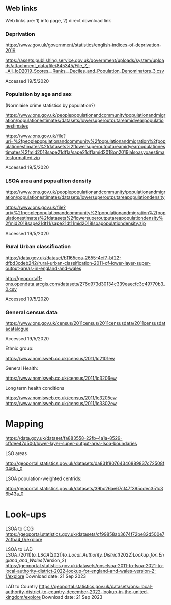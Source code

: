 ## Web links


Web links are: 1) info page, 2) direct download link

### Deprivation


https://www.gov.uk/government/statistics/english-indices-of-deprivation-2019

https://assets.publishing.service.gov.uk/government/uploads/system/uploads/attachment_data/file/845345/File_7_-_All_IoD2019_Scores__Ranks__Deciles_and_Population_Denominators_3.csv

Accessed 19/5/2020


### Population by age and sex


(Normlaise crime statistics by population?)

https://www.ons.gov.uk/peoplepopulationandcommunity/populationandmigration/populationestimates/datasets/lowersuperoutputareamidyearpopulationestimates

https://www.ons.gov.uk/file?uri=%2fpeoplepopulationandcommunity%2fpopulationandmigration%2fpopulationestimates%2fdatasets%2flowersuperoutputareamidyearpopulationestimates%2fmid2018sape21dt1a/sape21dt1amid2018on2019lalsoasyoaestimatesformatted.zip

Accessed 19/5/2020


### LSOA area and popualtion density


https://www.ons.gov.uk/peoplepopulationandcommunity/populationandmigration/populationestimates/datasets/lowersuperoutputareapopulationdensity

https://www.ons.gov.uk/file?uri=%2fpeoplepopulationandcommunity%2fpopulationandmigration%2fpopulationestimates%2fdatasets%2flowersuperoutputareapopulationdensity%2fmid2018sape21dt11/sape21dt11mid2018lsoapopulationdensity.zip

Accessed 19/5/2020


### Rural Urban classification

https://data.gov.uk/dataset/b1165cea-2655-4cf7-bf22-dfbd3cdeb242/rural-urban-classification-2011-of-lower-layer-super-output-areas-in-england-and-wales

http://geoportal1-ons.opendata.arcgis.com/datasets/276d973d30134c339eaecfc3c49770b3_0.csv

Accessed 19/5/2020

### General census data

https://www.ons.gov.uk/census/2011census/2011censusdata/2011censusdatacatalogue

Accessed 19/5/2020

Ethnic group:

https://www.nomisweb.co.uk/census/2011/lc2101ew

General Health:

https://www.nomisweb.co.uk/census/2011/lc3206ew

Long term health conditions

https://www.nomisweb.co.uk/census/2011/lc3205ew
https://www.nomisweb.co.uk/census/2011/lc3302ew



# Mapping

https://data.gov.uk/dataset/fa883558-22fb-4a1a-8529-cffdee47d500/lower-layer-super-output-area-lsoa-boundaries

LSO areas

http://geoportal.statistics.gov.uk/datasets/da831f80764346889837c72508f046fa_0

LSOA population-weighted centrids:

http://geoportal.statistics.gov.uk/datasets/39bc26ae67cf47f395cdec351c36b43a_0


# Look-ups
LSOA to CCG
https://geoportal.statistics.gov.uk/datasets/cf99858ab3674f72be82d500e72cfba4_0/explore

LSOA to LAD
LSOA_(2011)_to_LSOA_(2021)_to_Local_Authority_District_(2022)_Lookup_for_England_and_Wales_(Version_2)
https://geoportal.statistics.gov.uk/datasets/ons::lsoa-2011-to-lsoa-2021-to-local-authority-district-2022-lookup-for-england-and-wales-version-2-1/explore
Download date: 21 Sep 2023

LAD to Country
https://geoportal.statistics.gov.uk/datasets/ons::local-authority-district-to-country-december-2022-lookup-in-the-united-kingdom/explore
Download date: 21 Sep 2023